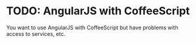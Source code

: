 # TODO: AngularJS with CoffeeScript

You want to use AngularJS with CoffeeScript but have problems with access to services, etc.


